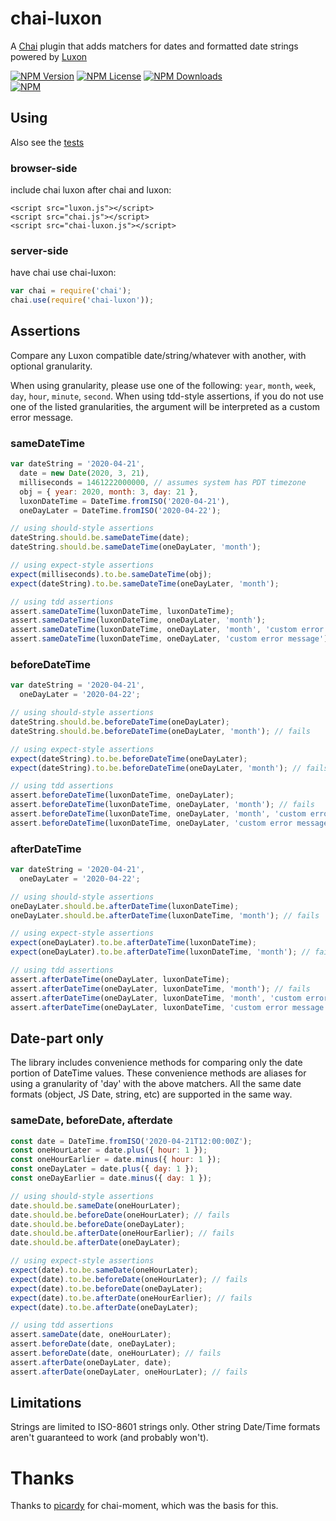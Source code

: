 # chai-luxon

A [Chai](https://www.chaijs.com/) plugin that adds matchers for dates and formatted date strings powered by [Luxon](https://moment.github.io/luxon/)

[![NPM Version](https://img.shields.io/npm/v/chai-luxon.svg?style=flat)]()
[![NPM License](https://img.shields.io/npm/l/chai-luxon.svg?style=flat)](http://www.tldrlegal.com/license/mit-license)
[![NPM Downloads](https://img.shields.io/npm/dt/chai-luxon.svg?style=flat)]()  
[![NPM](https://nodei.co/npm/chai-luxon.png?downloads=true)](https://www.npmjs.com/package/chai-luxon)

## Using

Also see the [tests](https://github.com/cadam11/chai-luxon/tree/master/test/)

### browser-side

include chai luxon after chai and luxon:

    <script src="luxon.js"></script>
    <script src="chai.js"></script>
    <script src="chai-luxon.js"></script>

### server-side

have chai use chai-luxon:

```javascript
var chai = require('chai');
chai.use(require('chai-luxon'));
```

## Assertions

Compare any Luxon compatible date/string/whatever with another, with optional granularity.

When using granularity, please use one of the following: `year`, `month`, `week`, `day`, `hour`, `minute`, `second`. When using tdd-style assertions, if you do not use one of the listed granularities, the argument will be interpreted as a custom error message.

### sameDateTime

```javascript
var dateString = '2020-04-21',
  date = new Date(2020, 3, 21),
  milliseconds = 1461222000000, // assumes system has PDT timezone
  obj = { year: 2020, month: 3, day: 21 },
  luxonDateTime = DateTime.fromISO('2020-04-21'),
  oneDayLater = DateTime.fromISO('2020-04-22');

// using should-style assertions
dateString.should.be.sameDateTime(date);
dateString.should.be.sameDateTime(oneDayLater, 'month');

// using expect-style assertions
expect(milliseconds).to.be.sameDateTime(obj);
expect(dateString).to.be.sameDateTime(oneDayLater, 'month');

// using tdd assertions
assert.sameDateTime(luxonDateTime, luxonDateTime);
assert.sameDateTime(luxonDateTime, oneDayLater, 'month');
assert.sameDateTime(luxonDateTime, oneDayLater, 'month', 'custom error message');
assert.sameDateTime(luxonDateTime, oneDayLater, 'custom error message'); // fails
```

### beforeDateTime

```javascript
var dateString = '2020-04-21',
  oneDayLater = '2020-04-22';

// using should-style assertions
dateString.should.be.beforeDateTime(oneDayLater);
dateString.should.be.beforeDateTime(oneDayLater, 'month'); // fails

// using expect-style assertions
expect(dateString).to.be.beforeDateTime(oneDayLater);
expect(dateString).to.be.beforeDateTime(oneDayLater, 'month'); // fails

// using tdd assertions
assert.beforeDateTime(luxonDateTime, oneDayLater);
assert.beforeDateTime(luxonDateTime, oneDayLater, 'month'); // fails
assert.beforeDateTime(luxonDateTime, oneDayLater, 'month', 'custom error message'); // fails
assert.beforeDateTime(luxonDateTime, oneDayLater, 'custom error message');
```

### afterDateTime

```javascript
var dateString = '2020-04-21',
  oneDayLater = '2020-04-22';

// using should-style assertions
oneDayLater.should.be.afterDateTime(luxonDateTime);
oneDayLater.should.be.afterDateTime(luxonDateTime, 'month'); // fails

// using expect-style assertions
expect(oneDayLater).to.be.afterDateTime(luxonDateTime);
expect(oneDayLater).to.be.afterDateTime(luxonDateTime, 'month'); // fails

// using tdd assertions
assert.afterDateTime(oneDayLater, luxonDateTime);
assert.afterDateTime(oneDayLater, luxonDateTime, 'month'); // fails
assert.afterDateTime(oneDayLater, luxonDateTime, 'month', 'custom error message'); // fails
assert.afterDateTime(oneDayLater, luxonDateTime, 'custom error message');
```

## Date-part only

The library includes convenience methods for comparing only the date portion of DateTime values. These convenience methods are aliases for using a granularity of 'day' with the above matchers. All the same date formats (object, JS Date, string, etc) are supported in the same way.

### sameDate, beforeDate, afterdate

```javascript
const date = DateTime.fromISO('2020-04-21T12:00:00Z');
const oneHourLater = date.plus({ hour: 1 });
const oneHourEarlier = date.minus({ hour: 1 });
const oneDayLater = date.plus({ day: 1 });
const oneDayEarlier = date.minus({ day: 1 });

// using should-style assertions
date.should.be.sameDate(oneHourLater);
date.should.be.beforeDate(oneHourLater); // fails
date.should.be.beforeDate(oneDayLater);
date.should.be.afterDate(oneHourEarlier); // fails
date.should.be.afterDate(oneDayLater);

// using expect-style assertions
expect(date).to.be.sameDate(oneHourLater);
expect(date).to.be.beforeDate(oneHourLater); // fails
expect(date).to.be.beforeDate(oneDayLater);
expect(date).to.be.afterDate(oneHourEarlier); // fails
expect(date).to.be.afterDate(oneDayLater);

// using tdd assertions
assert.sameDate(date, oneHourLater);
assert.beforeDate(date, oneDayLater);
assert.beforeDate(date, oneHourLater); // fails
assert.afterDate(oneDayLater, date);
assert.afterDate(oneDayLater, oneHourLater); // fails
```

## Limitations

Strings are limited to ISO-8601 strings only. Other string Date/Time formats aren't guaranteed to work (and probably won't).

# Thanks

Thanks to [picardy](https://github.com/picardy/chai-moment/) for chai-moment, which was the basis for this.
